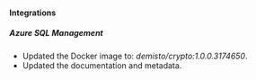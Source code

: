 #### Integrations

##### Azure SQL Management
- Updated the Docker image to: *demisto/crypto:1.0.0.3174650*.
- Updated the documentation and metadata. 
